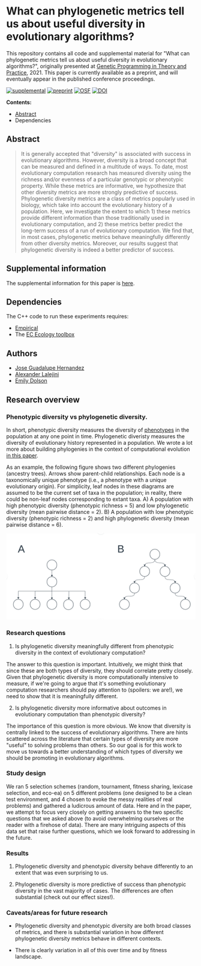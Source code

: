# What can phylogenetic metrics tell us about useful diversity in evolutionary algorithms?

This repository contains all code and supplemental material for "What can phylogenetic metrics tell us about useful diversity in evolutionary algorithms?", originally presented at [Genetic Programming in Theory and Practice](http://gptp-workshop.com/schedule.html), 2021. This paper is currently available as a preprint, and will eventually appear in the published conference proceedings.

[![supplemental](https://img.shields.io/badge/go%20to-supplemental%20material-ff69b4)](https://emilydolson.github.io/phylodiversity-metrics-in-EC-GPTP-2021)
[![preprint](https://img.shields.io/badge/preprint-arXiv:2108.12586-brightgreen)](https://arxiv.org/abs/2108.12586)
[![OSF](https://img.shields.io/badge/data%20%40%20OSF-https%3A%2F%2Fosf.io%2F6rndg%2F-blue)](https://osf.io/6rndg/) 
[![DOI](https://zenodo.org/badge/DOI/10.5281/zenodo.5456710.svg)](https://doi.org/10.5281/zenodo.5456710)

  **Contents:**
  - [Abstract](https://github.com/emilydolson/phylodiversity-metrics-in-EC-GPTP-2021#abstract)
  - Dependencies

## Abstract

> It is generally accepted that "diversity" is associated with success in evolutionary algorithms. However, diversity is a broad concept that can be measured and defined in a multitude of ways. To date, most evolutionary computation research has measured diversity using the richness and/or evenness of a particular genotypic or phenotypic property. While these metrics are informative, we hypothesize that other diversity metrics are more strongly predictive of success. Phylogenetic diversity metrics are a class of metrics popularly used in biology, which take into account the evolutionary history of a population. Here, we investigate the extent to which 1) these metrics provide different information than those traditionally used in evolutionary computation, and 2) these metrics better predict the long-term success of a run of evolutionary computation. We find that, in most cases, phylogenetic metrics behave meaningfully differently from other diversity metrics. Moreover, our results suggest that phylogenetic diversity is indeed a better predictor of success.

## Supplemental information

The supplemental information for this paper is [here](https://emilydolson.github.io/phylodiversity-metrics-in-EC-GPTP-2021).

## Dependencies

The C++ code to run these experiments requires:
- [Empirical](https://github.com/devosoft/Empirical)
- The [EC Ecology toolbox](https://github.com/emilydolson/ec_ecology_toolbox)

## Authors

- [Jose Guadalupe Hernandez](https://jgh9094.github.io/)
- [Alexander Lalejini](https://lalejini.com/)
- [Emily Dolson](http://emilyldolson.com/)

## Research overview

### Phenotypic diversity vs phylogenetic diversity.

In short, phenotypic diversity measures the diversity of [phenotypes](https://stackoverflow.com/questions/30002900/definitions-of-phenotype-and-genotype/30005949#30005949) in the population at any one point in time. Phylogenetic diveristy measures the diversity of evolutionary history represented in a population. We wrote a lot more about building phylogenies in the context of computational evolution [in this paper](https://github.com/emilydolson/interpreting_the_tape_of_life#metricvisualization-implementations).

As an example, the following figure shows two different phylogenies (ancestry trees). Arrows show parent-child relationships. Each node is a taxonomically unique phenotype (i.e., a phenotype with a unique evolutionary origin). For simplicity, leaf nodes in these diagrams are assumed to be the current set of taxa in the population; in reality, there could be non-leaf nodes corresponding to extant taxa. A) A population with high phenotypic diversity (phenotypic richness = 5) and low phylogenetic diversity (mean pairwise distance = 2). B) A population with low phenotypic diversity (phenotypic richness = 2) and high phylogenetic diversity (mean pairwise distance = 6).

![Example of populations with different levels of phenotypic and phylogenetic diveristy](
conceptual_fig.png)

### Research questions

1. Is phylogenetic diversity meaningfully different from phenotypic diversity in the context of evolutionary computation?

The answer to this question is important. Intuitively, we might think that since these are both types of diversity, they should correlate pretty closely. Given that phylogenetic diversity is more computationally intensive to measure, if we're going to argue that it's something evolutionary computation researchers should pay attention to (spoilers: we are!), we need to show that it is meaningfully different.

2. Is phylogenetic diversity more informative about outcomes in evolutionary computation than phenotypic diversity?

The importance of this question is more obvious. We know that diversity is centrally linked to the success of evolutionary algorithms. There are hints scattered across the literature that certain types of diversity are more "useful" to solving problems than others. So our goal is for this work to move us towards a better understanding of which types of diversity we should be promoting in evolutionary algorithms.

### Study design

We ran 5 selection schemes (random, tournament, fitness sharing, lexicase selection, and eco-ea) on 5 different problems (one designed to be a clean test environment, and 4 chosen to evoke the messy realities of real problems) and gathered a ludicrous amount of data. Here and in the paper, we attempt to focus very closely on getting answers to the two specific questions that we asked above (to avoid overwhelming ourselves or the reader with a firehose of data). There are many intriguing aspects of this data set that raise further questions, which we look forward to addressing in the future.

### Results

1. Phylogenetic diversity and phenotypic diversity behave differently to an extent that was even surprising to us. 

2. Phylogenetic diversity is more predictive of success than phenotypic diversity in the vast majority of cases. The differences are often substantial (check out our effect sizes!).

### Caveats/areas for future research

- Phylogenetic diversity and phenotypic diversity are both broad classes of metrics, and there is substantial variation in how different phylogenetic diversity metrics behave in different contexts.

- There is clearly variation in all of this over time and by fitness landscape.
